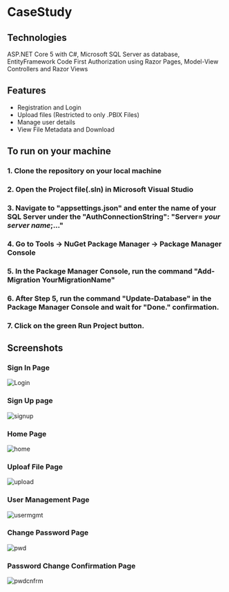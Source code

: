 # CaseStudy

## Technologies

ASP.NET Core 5 with C#, Microsoft SQL Server as database, EntityFramework Code First
Authorization using Razor Pages, Model-View Controllers and Razor Views


## Features
- Registration and Login
- Upload files (Restricted to only .PBIX Files)
- Manage user details
- View File Metadata and Download

## To run on your machine

### 1. Clone the repository on your local machine
### 2. Open the Project file(.sln) in Microsoft Visual Studio
### 3. Navigate to "appsettings.json" and enter the name of your SQL Server under the "AuthConnectionString": "Server= _your server name_;..."
### 4. Go to Tools -> NuGet Package Manager -> Package Manager Console
### 5. In the Package Manager Console, run the command "Add-Migration YourMigrationName"
### 6. After Step 5, run the command "Update-Database" in the Package Manager Console and wait for "Done." confirmation.
### 7. Click on the green Run Project button.

## Screenshots

### Sign In Page
![Login](https://user-images.githubusercontent.com/63904466/177482580-f9be5aa1-eb94-43e2-8f04-6b926ef95a7d.png)

### Sign Up page
![signup](https://user-images.githubusercontent.com/63904466/177482679-55d077be-1133-4856-a36c-be195544db70.png)

### Home Page
![home](https://user-images.githubusercontent.com/63904466/177482720-30b58165-7f9b-4ef1-9ec5-454b693ff47b.png)

### Uploaf File Page
![upload](https://user-images.githubusercontent.com/63904466/177482778-7b880d38-9baf-484b-8b7e-1509d7e1cc47.png)

### User Management Page
![usermgmt](https://user-images.githubusercontent.com/63904466/177482829-6fe07fc7-0eb0-4b7d-bf90-c0cf519ad14d.png)

### Change Password Page
![pwd](https://user-images.githubusercontent.com/63904466/177482876-31a39dd5-e3aa-42c3-afc9-ab4a0a6e03e3.png)

### Password Change Confirmation Page
![pwdcnfrm](https://user-images.githubusercontent.com/63904466/177482939-85a46ad4-8c35-434b-87b3-1436424eb882.png)

